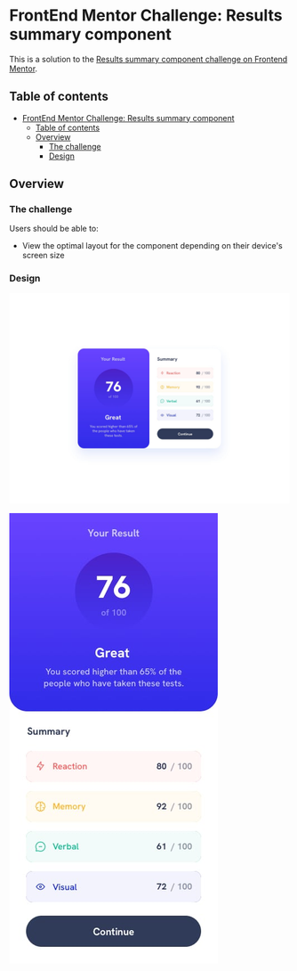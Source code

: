 # FrontEnd Mentor Challenge: Results summary component

This is a solution to the [Results summary component challenge on Frontend Mentor](https://www.frontendmentor.io/challenges/results-summary-component-CE_K6s0maV).

## Table of contents

- [FrontEnd Mentor Challenge: Results summary component](#frontend-mentor-challenge-results-summary-component)
  - [Table of contents](#table-of-contents)
  - [Overview](#overview)
    - [The challenge](#the-challenge)
    - [Design](#design)

## Overview

### The challenge

Users should be able to:

- View the optimal layout for the component depending on their device's screen size

### Design

![](images/desktop.jpg)

![](images/mobile.jpg)
